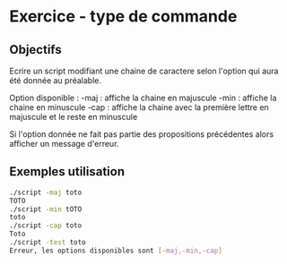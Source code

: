 # Exercice - type de commande

## Objectifs

Ecrire un script modifiant une chaine de caractere selon l'option qui aura été donnée au préalable. 

Option disponible : 
    -maj : affiche la chaine en majuscule
    -min : affiche la chaine en minuscule
    -cap : affiche la chaine avec la première lettre en majuscule et le reste en minuscule

Si l'option donnée ne fait pas partie des propositions précédentes alors afficher un message d'erreur. 

## Exemples utilisation

```bash
./script -maj toto
TOTO
./script -min tOTO
toto
./script -cap toto
Toto 
./script -test toto
Erreur, les options disponibles sont [-maj,-min,-cap]
```
